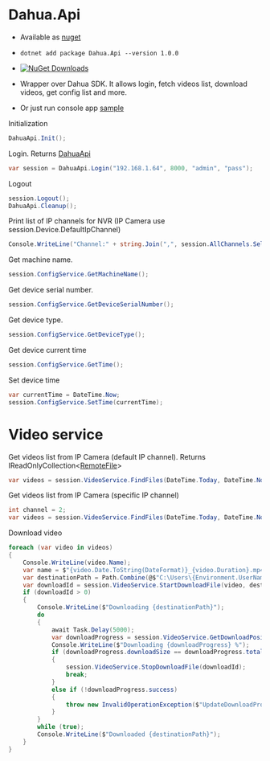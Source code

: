 # Dahua.Api
* Available as [nuget](https://www.nuget.org/packages/Dahua.Api/) 
* `dotnet add package Dahua.Api --version 1.0.0`

* [![NuGet Downloads](https://img.shields.io/nuget/dt/Dahua.Api.svg)](https://www.nuget.org/packages/Dahua.Api/)

* Wrapper over Dahua SDK. It allows login, fetch videos list, download videos, get config list and more.

* Or just run console app [sample](https://raw.githubusercontent.com/vov4uk/Dahua.Api/main/src/Dahua.Api.Example/Program.cs)

Initialization
```cs
DahuaApi.Init();
```

Login. Returns [DahuaApi](https://github.com/vov4uk/Dahua.Api/blob/main/src/Dahua.Api/DahuaApi.cs)
```cs
var session = DahuaApi.Login("192.168.1.64", 8000, "admin", "pass");
```

Logout
```cs
session.Logout();
DahuaApi.Cleanup();
```

Print list of IP channels for NVR (IP Camera use session.Device.DefaultIpChannel)
```cs
Console.WriteLine("Channel:" + string.Join(",", session.AllChannels.Select(t => $"Channel{t.Id}_{t.Name}")));
```

Get machine name.
```cs
session.ConfigService.GetMachineName();
```

Get device serial number.
```cs
session.ConfigService.GetDeviceSerialNumber();
```

Get device type.
```cs
session.ConfigService.GetDeviceType();
```

Get device current time
```cs
session.ConfigService.GetTime();
```

Set device time
```cs
var currentTime = DateTime.Now;
session.ConfigService.SetTime(currentTime);
```

# Video service
Get videos list from IP Camera (default IP channel). Returns IReadOnlyCollection<[RemoteFile](https://github.com/vov4uk/Dahua.Api/blob/main/src/Dahua.Api/Data/RemoteFile.cs)>
```cs
var videos = session.VideoService.FindFiles(DateTime.Today, DateTime.Now);
```

Get videos list from IP Camera (specific IP channel)
```cs
int channel = 2;
var videos = session.VideoService.FindFiles(DateTime.Today, DateTime.Now, channel);
```

Download video
```cs
foreach (var video in videos)
{
    Console.WriteLine(video.Name);
    var name = $"{video.Date.ToString(DateFormat)}_{video.Duration}.mp4";
    var destinationPath = Path.Combine(@$"C:\Users\{Environment.UserName}\Desktop", name);
    var downloadId = session.VideoService.StartDownloadFile(video, destinationPath);
    if (downloadId > 0)
    {
        Console.WriteLine($"Downloading {destinationPath}");
        do
        {
            await Task.Delay(5000);
            var downloadProgress = session.VideoService.GetDownloadPosition(downloadId);
            Console.WriteLine($"Downloading {downloadProgress} %");
            if (downloadProgress.downloadSize == downloadProgress.totalSize)
            {
                session.VideoService.StopDownloadFile(downloadId);
                break;
            }
            else if (!downloadProgress.success)
            {
                throw new InvalidOperationException($"UpdateDownloadProgress failed, progress value = {downloadProgress}");
            }
        }
        while (true);
        Console.WriteLine($"Downloaded {destinationPath}");
    }
}
```